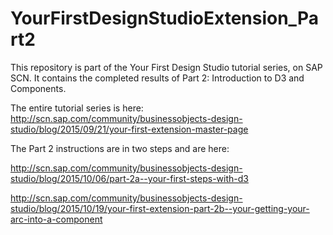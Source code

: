 # YourFirstDesignStudioExtension_Part2
This repository is part of the Your First Design Studio tutorial series, on SAP SCN. It contains the completed results of Part 2: Introduction to D3 and Components.

The entire tutorial series is here: http://scn.sap.com/community/businessobjects-design-studio/blog/2015/09/21/your-first-extension-master-page


The Part 2 instructions are in two steps and are here: 

http://scn.sap.com/community/businessobjects-design-studio/blog/2015/10/06/part-2a--your-first-steps-with-d3

http://scn.sap.com/community/businessobjects-design-studio/blog/2015/10/19/your-first-extension-part-2b--your-getting-your-arc-into-a-component

